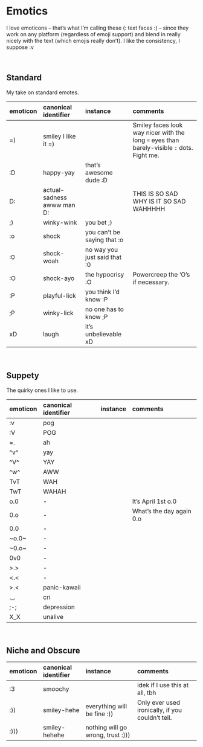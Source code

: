 # Emotics
<!-- #QUARK live!
  EXPORT: emotics
  STYLE: personal
  DUALITY: dark
  INDEX: personal lists
  SHARD: auto
-->

<!-- #QUARK synopsis? -->
I love emoticons – that’s what I’m calling these (: text faces :) – since they work on any platform (regardless of emoji support) and blend in really nicely with the text (which emojis really don’t). I like the consistency, I suppose :v
<!-- #QUARK synopsis. -->


<br>


## Standard

My take on standard emotes.

| emoticon | canonical identifier | instance | comments |
| :------- | :------------------- | :------- | :------- |
| =) | smiley I like it =) | | Smiley faces look way nicer with the long `=` eyes than barely-visible `:` dots. Fight me. |
| :D | happy-yay | that’s awesome dude :D | |
| D: | actual-sadness awww man D: | | THIS IS SO SAD WHY IS IT SO SAD WAHHHHH |
| ;) | winky-wink | you bet ;) | |
| :o | shock | you can’t be saying that :o | |
| :0 | shock-woah | no way you just said that :0 | |
| :O | shock-ayo | the hypocrisy :O | Powercreep the ‘O’s if necessary. |
| :P | playful-lick |  you think I’d know :P | |
| ;P | winky-lick | no one has to know ;P | |
| xD | laugh | it’s unbelievable xD | |


<br>


## Suppety

The quirky ones I like to use.

| emoticon | canonical identifier | instance | comments |
| :------- | :------------------- | :------- | :------- |
| :v    | pog | | |
| :V    | POG | | |
| =.    | ah | | |
| ^v^   | yay | | |
| ^V^   | YAY | | |
| ^w^   | AWW | | |
| TvT   | WAH | | |
| TwT   | WAHAH | | |
| o.0   | - | | It’s April 1st o.0 | Often used in isolation. |
| 0.o   | - | | What’s the day again 0.o | |  Used for balancing purposes. |
| 0.0   | - | | | Something’s gone really wrong. |
| ~o.0~ | - | | | |
| ~0.o~ | - | | | Rarity. |
| 0v0   | - | | | | |
| >.>   | - | | | | |
| <.<   | - | | | | |
| >.<   | panic-kawaii | | |
| ._.   | cri | | | | 
| ;-;   | depression | | |
| X_X   | unalive | |


<br>


## Niche and Obscure

| emoticon | canonical identifier | instance | comments |
| :------- | :------------------- | :------- | :------- |
| :3   | smoochy | | idek if I use this at all, tbh |
| :))  | smiley-hehe | everything will be fine :)) | Only ever used ironically, if you couldn’t tell. |
| :))) |  smiley-hehehe | nothing will go wrong, trust :))) | | Well, if it’s *3* brackets... |
